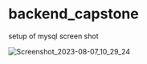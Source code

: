 # backend_capstone
setup of mysql screen shot


![Screenshot_2023-08-07_10_29_24](https://github.com/alaminthespecial/backend_capstone/assets/82694244/1ba04843-91e3-4065-999c-3e1ca526ea4b)
